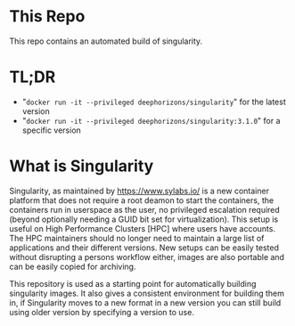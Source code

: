 # This Repo
This repo contains an automated build of singularity.



# TL;DR

* "`docker run -it --privileged deephorizons/singularity`" for the latest version
* "`docker run -it --privileged deephorizons/singularity:3.1.0`" for a specific version



# What is Singularity
Singularity, as maintained by https://www.sylabs.io/ is a new container platform that does not require a root deamon to start the containers, the containers run in userspace as the user, no privileged escalation required (beyond optionally needing a GUID bit set for virtualization). This setup is useful on High Performance Clusters [HPC] where users have accounts. The HPC maintainers should no longer need to maintain a large list of applications and their different versions. New setups can be easily tested without disrupting a persons workflow either, images are also portable and can be easily copied for archiving.

This repository is used as a starting point for automatically building singularity images. It also gives a consistent environment for building them in, if Singularity moves to a new format in a new version you can still build using older version by specifying a version to use.

